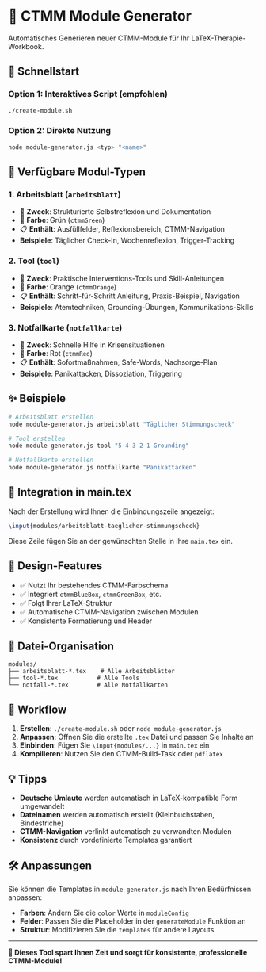 # 🧩 CTMM Module Generator

Automatisches Generieren neuer CTMM-Module für Ihr LaTeX-Therapie-Workbook.

## 🚀 Schnellstart

### Option 1: Interaktives Script (empfohlen)
```bash
./create-module.sh
```

### Option 2: Direkte Nutzung  
```bash
node module-generator.js <typ> "<name>"
```

## 📝 Verfügbare Modul-Typen

### 1. **Arbeitsblatt** (`arbeitsblatt`)
- 🎯 **Zweck**: Strukturierte Selbstreflexion und Dokumentation
- 🎨 **Farbe**: Grün (`ctmmGreen`)
- 📋 **Enthält**: Ausfüllfelder, Reflexionsbereich, CTMM-Navigation
- **Beispiele**: Täglicher Check-In, Wochenreflexion, Trigger-Tracking

### 2. **Tool** (`tool`)
- 🎯 **Zweck**: Praktische Interventions-Tools und Skill-Anleitungen
- 🎨 **Farbe**: Orange (`ctmmOrange`)
- 📋 **Enthält**: Schritt-für-Schritt Anleitung, Praxis-Beispiel, Navigation
- **Beispiele**: Atemtechniken, Grounding-Übungen, Kommunikations-Skills

### 3. **Notfallkarte** (`notfallkarte`)
- 🎯 **Zweck**: Schnelle Hilfe in Krisensituationen
- 🎨 **Farbe**: Rot (`ctmmRed`)
- 📋 **Enthält**: Sofortmaßnahmen, Safe-Words, Nachsorge-Plan
- **Beispiele**: Panikattacken, Dissoziation, Triggering

## ✨ Beispiele

```bash
# Arbeitsblatt erstellen
node module-generator.js arbeitsblatt "Täglicher Stimmungscheck"

# Tool erstellen  
node module-generator.js tool "5-4-3-2-1 Grounding"

# Notfallkarte erstellen
node module-generator.js notfallkarte "Panikattacken"
```

## 🔧 Integration in main.tex

Nach der Erstellung wird Ihnen die Einbindungszeile angezeigt:

```latex
\input{modules/arbeitsblatt-taeglicher-stimmungscheck}
```

Diese Zeile fügen Sie an der gewünschten Stelle in Ihre `main.tex` ein.

## 🎨 Design-Features

- ✅ Nutzt Ihr bestehendes CTMM-Farbschema
- ✅ Integriert `ctmmBlueBox`, `ctmmGreenBox`, etc.
- ✅ Folgt Ihrer LaTeX-Struktur
- ✅ Automatische CTMM-Navigation zwischen Modulen
- ✅ Konsistente Formatierung und Header

## 📁 Datei-Organisation

```
modules/
├── arbeitsblatt-*.tex    # Alle Arbeitsblätter
├── tool-*.tex           # Alle Tools
└── notfall-*.tex        # Alle Notfallkarten
```

## 🔄 Workflow

1. **Erstellen**: `./create-module.sh` oder `node module-generator.js`
2. **Anpassen**: Öffnen Sie die erstellte `.tex` Datei und passen Sie Inhalte an
3. **Einbinden**: Fügen Sie `\input{modules/...}` in `main.tex` ein  
4. **Kompilieren**: Nutzen Sie den CTMM-Build-Task oder `pdflatex`

## 💡 Tipps

- **Deutsche Umlaute** werden automatisch in LaTeX-kompatible Form umgewandelt
- **Dateinamen** werden automatisch erstellt (Kleinbuchstaben, Bindestriche)
- **CTMM-Navigation** verlinkt automatisch zu verwandten Modulen
- **Konsistenz** durch vordefinierte Templates garantiert

## 🛠 Anpassungen

Sie können die Templates in `module-generator.js` nach Ihren Bedürfnissen anpassen:

- **Farben**: Ändern Sie die `color` Werte in `moduleConfig`
- **Felder**: Passen Sie die Placeholder in der `generateModule` Funktion an  
- **Struktur**: Modifizieren Sie die `templates` für andere Layouts

---

**🎯 Dieses Tool spart Ihnen Zeit und sorgt für konsistente, professionelle CTMM-Module!**
